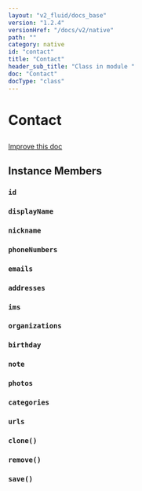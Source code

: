 ```yaml
---
layout: "v2_fluid/docs_base"
version: "1.2.4"
versionHref: "/docs/v2/native"
path: ""
category: native
id: "contact"
title: "Contact"
header_sub_title: "Class in module "
doc: "Contact"
docType: "class"
---
```









<h1 class="api-title">

  
  Contact
  

  

  

</h1>

<a class="improve-v2-docs" href="http://github.com/driftyco/ionic-native/edit/master/-native/src/plugins/contacts.ts#L32">
  Improve this doc
</a>





<!-- decorators --><!-- @usage tag -->


<!-- @property tags -->


<!-- methods on the class -->

<h2>Instance Members</h2>

<div id="id"></div>

<h3>
  <code>id</code>
  

</h3>












<div id="displayName"></div>

<h3>
  <code>displayName</code>
  

</h3>












<div id="nickname"></div>

<h3>
  <code>nickname</code>
  

</h3>












<div id="phoneNumbers"></div>

<h3>
  <code>phoneNumbers</code>
  

</h3>












<div id="emails"></div>

<h3>
  <code>emails</code>
  

</h3>












<div id="addresses"></div>

<h3>
  <code>addresses</code>
  

</h3>












<div id="ims"></div>

<h3>
  <code>ims</code>
  

</h3>












<div id="organizations"></div>

<h3>
  <code>organizations</code>
  

</h3>












<div id="birthday"></div>

<h3>
  <code>birthday</code>
  

</h3>












<div id="note"></div>

<h3>
  <code>note</code>
  

</h3>












<div id="photos"></div>

<h3>
  <code>photos</code>
  

</h3>












<div id="categories"></div>

<h3>
  <code>categories</code>
  

</h3>












<div id="urls"></div>

<h3>
  <code>urls</code>
  

</h3>












<div id="clone"></div>

<h3>
  <code>clone()</code>
  

</h3>












<div id="remove"></div>

<h3>
  <code>remove()</code>
  

</h3>












<div id="save"></div>

<h3>
  <code>save()</code>
  

</h3>










<!-- related link --><!-- end content block -->


<!-- end body block -->

